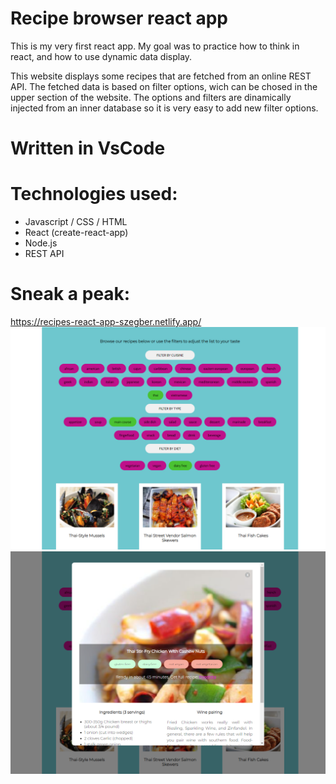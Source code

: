 # Recipe browser react app
This is my very first react app. My goal was to practice how to think in react, and how to use dynamic data display.

This website displays some recipes that are fetched from an online REST API.
The fetched data is based on filter options, wich can be chosed in the upper section of the website.
The options and filters are dinamically injected from an inner database so it is very easy to add new filter options.

# Written in VsCode

# Technologies used:
- Javascript / CSS / HTML
- React (create-react-app)
- Node.js
- REST API

# Sneak a peak:
https://recipes-react-app-szegber.netlify.app/
![screenshot01](https://github.com/SzegBer/recepies/blob/main/recipes_01.png)
![screenshot02](https://github.com/SzegBer/recepies/blob/main/recipes_02.png)
